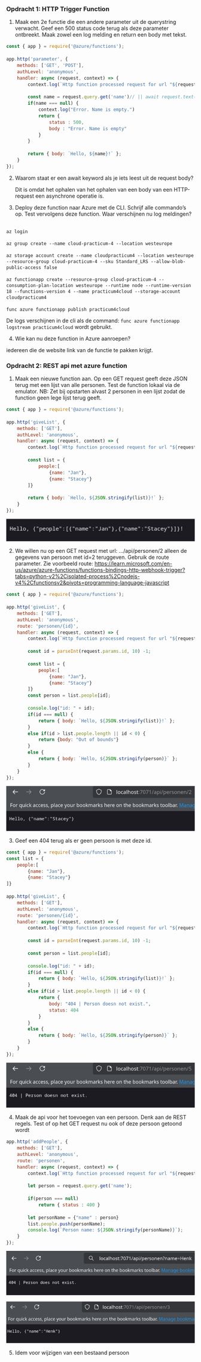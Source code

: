 ### Opdracht 1: HTTP Trigger Function

1. Maak een 2e functie die een andere parameter uit de querystring verwacht. Geef een 500 status code terug als deze parameter ontbreekt. Maak zowel een log melding en return een body met tekst.

```js
const { app } = require('@azure/functions');

app.http('parameter', {
    methods: ['GET', 'POST'],
    authLevel: 'anonymous',
    handler: async (request, context) => {
        context.log(`Http function processed request for url "${request.url}"`);

        const name = request.query.get('name')// || await request.text() || 'world';
        if(name === null) {
            context.log("Error. Name is empty.")
            return {
                status : 500,
                body : "Error. Name is empty"
            }
        } 

        return { body: `Hello, ${name}!` };
    }
});
```

2. Waarom staat er een await keyword als je iets leest uit de request body?

    Dit is omdat het ophalen van het ophalen van een body van een HTTP-request een asynchrone operatie is.

3. Deploy deze function naar Azure met de CLI. Schrijf alle commando’s op. Test vervolgens deze function. Waar verschijnen nu log meldingen?

```

az login

az group create --name cloud-practicum-4 --location westeurope

az storage account create --name cloudpracticum4 --location westeurope --resource-group cloud-practicum-4 --sku Standard_LRS --allow-blob-public-access false

az functionapp create --resource-group cloud-practicum-4 --consumption-plan-location westeurope --runtime node --runtime-version 18 --functions-version 4 --name practicum4cloud --storage-account cloudpracticum4

func azure functionapp publish practicum4cloud
```

De logs verschijnen in de cli als de command: `func azure functionapp logstream practicum4cloud` wordt gebruikt.

4. Wie kan nu deze function in Azure aanroepen?

iedereen die de website link van de functie te pakken krijgt.

### Opdracht 2: REST api met azure function

1.  Maak een nieuwe function aan. Op een GET request geeft deze JSON terug met een lijst van alle personen. Test de function lokaal via de emulator. NB: Zet bij opstarten alvast 2 personen in een lijst zodat de function geen lege lijst terug geeft.

```js
const { app } = require('@azure/functions');

app.http('giveList', {
    methods: ['GET'],
    authLevel: 'anonymous',
    handler: async (request, context) => {
        context.log(`Http function processed request for url "${request.url}"`);

        const list = {
            people:[
                {name: "Jan"},
                {name: "Stacey"}
        ]}

        return { body: `Hello, ${JSON.stringify(list)}!` };
    }
});
```

![alt text](image.png)

2. We willen nu op een GET request met url:  …/api/personen/2 alleen de gegevens van persoon met id=2 teruggeven. Gebruik de route parameter. Zie voorbeeld route: https://learn.microsoft.com/en-us/azure/azure-functions/functions-bindings-http-webhook-trigger?tabs=python-v2%2Cisolated-process%2Cnodejs-v4%2Cfunctionsv2&pivots=programming-language-javascript 

```js
const { app } = require('@azure/functions');

app.http('giveList', {
    methods: ['GET'],
    authLevel: 'anonymous',
    route: 'personen/{id}',
    handler: async (request, context) => {
        context.log(`Http function processed request for url "${request.url}"`);

        const id = parseInt(request.params.id, 10) -1;

        const list = {
            people:[
                {name: "Jan"},
                {name: "Stacey"}
        ]}
        const person = list.people[id];

        console.log("id: " + id);
        if(id === null) {
            return { body: `Hello, ${JSON.stringify(list)}!` };
        }
        else if(id > list.people.length || id < 0) {
            return {body: "Out of bounds"}
        }
        else {
            return { body: `Hello, ${JSON.stringify(person)}` };
        }
    }
});
```

![alt text](image-1.png)

3. Geef een 404 terug als er geen persoon is met deze id.

```js
const { app } = require('@azure/functions');
const list = {
    people:[
        {name: "Jan"},
        {name: "Stacey"}
]}

app.http('giveList', {
    methods: ['GET'],
    authLevel: 'anonymous',
    route: 'personen/{id}',
    handler: async (request, context) => {
        context.log(`Http function processed request for url "${request.url}"`);

        const id = parseInt(request.params.id, 10) -1;

        const person = list.people[id];

        console.log("id: " + id);
        if(id === null) {
            return { body: `Hello, ${JSON.stringify(list)}!` };
        }
        else if(id > list.people.length || id < 0) {
            return {
                body: "404 | Person doesn not exist.",
                status: 404
            }
        }
        else {
            return { body: `Hello, ${JSON.stringify(person)}` };
        }
    }
});
```

![alt text](image-2.png)

4. Maak de api voor het toevoegen van een persoon. Denk aan de REST regels. Test of op het GET request nu ook of deze persoon getoond wordt

```js
app.http('addPeople', {
    methods: ['GET'],
    authLevel: 'anonymous',
    route: 'personen',
    handler: async (request, context) => {
        context.log(`Http function processed request for url "${request.url}"`);

        let person = request.query.get('name');

        if(person === null) 
            return { status : 400 }
        
        let personName = {"name" : person}
        list.people.push(personName);
        console.log(`Person name: ${JSON.stringify(personName)}`);        
    }
});
```

![alt text](image-5.png)

![alt text](image-4.png)

5. Idem voor wijzigen van een bestaand persoon

